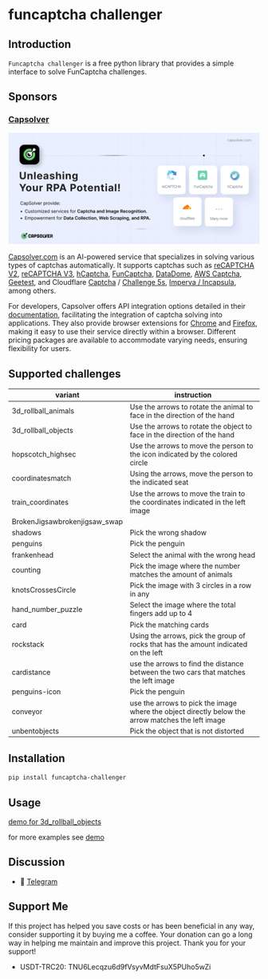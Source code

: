 # funcaptcha challenger

## Introduction

`Funcaptcha challenger` is a free python library that provides a simple interface to solve FunCaptcha challenges.

## Sponsors

### [Capsolver](https://capsolver.com?utm_source=github&utm_medium=banner_github&utm_campaign=funcaptcha_challenger)

[![Capsolver](docs/capsolver.jpg)](https://capsolver.com?utm_source=github&utm_medium=banner_github&utm_campaign=funcaptcha_challenger)

[Capsolver.com](https://www.capsolver.com/?utm_source=github&utm_medium=banner_github&utm_campaign=funcaptcha_challenger)
is an AI-powered service that specializes in solving various types of captchas automatically. It supports captchas such
as [reCAPTCHA V2](https://docs.capsolver.com/guide/captcha/ReCaptchaV2.html?utm_source=github&utm_medium=banner_github&utm_campaign=funcaptcha_challenger), [reCAPTCHA V3](https://docs.capsolver.com/guide/captcha/ReCaptchaV3.html?utm_source=github&utm_medium=banner_github&utm_campaign=funcaptcha_challenger), [hCaptcha](https://docs.capsolver.com/guide/captcha/HCaptcha.html?utm_source=github&utm_medium=banner_github&utm_campaign=funcaptcha_challenger), [FunCaptcha](https://docs.capsolver.com/guide/captcha/FunCaptcha.html?utm_source=github&utm_medium=banner_github&utm_campaign=funcaptcha_challenger), [DataDome](https://docs.capsolver.com/guide/captcha/DataDome.html?utm_source=github&utm_medium=banner_github&utm_campaign=funcaptcha_challenger), [AWS Captcha](https://docs.capsolver.com/guide/captcha/awsWaf.html?utm_source=github&utm_medium=banner_github&utm_campaign=funcaptcha_challenger), [Geetest](https://docs.capsolver.com/guide/captcha/Geetest.html?utm_source=github&utm_medium=banner_github&utm_campaign=funcaptcha_challenger),
and
Cloudflare [Captcha](https://docs.capsolver.com/guide/antibots/cloudflare_turnstile.html?utm_source=github&utm_medium=banner_github&utm_campaign=funcaptcha_challenger) / [Challenge 5s](https://docs.capsolver.com/guide/antibots/cloudflare_challenge.html?utm_source=github&utm_medium=banner_github&utm_campaign=funcaptcha_challenger), [Imperva / Incapsula](https://docs.capsolver.com/guide/antibots/imperva.html?utm_source=github&utm_medium=banner_github&utm_campaign=funcaptcha_challenger),
among others.

For developers, Capsolver offers API integration options detailed in
their [documentation](https://docs.capsolver.com/?utm_source=github&utm_medium=banner_github&utm_campaign=funcaptcha_challenger),
facilitating the integration of captcha solving into applications. They also provide browser extensions
for [Chrome](https://chromewebstore.google.com/detail/captcha-solver-auto-captc/pgojnojmmhpofjgdmaebadhbocahppod)
and [Firefox](https://addons.mozilla.org/es/firefox/addon/capsolver-captcha-solver/), making it easy to use their
service directly within a browser. Different pricing packages are available to accommodate varying needs, ensuring
flexibility for users.

## Supported challenges

| variant                       | instruction                                                                                       |                                                                              
|-------------------------------|---------------------------------------------------------------------------------------------------|
| 3d_rollball_animals           | Use the arrows to rotate the animal to face in the direction of the hand                          |
| 3d_rollball_objects           | Use the arrows to rotate the object to face in the direction of the hand                          |
| hopscotch_highsec             | Use the arrows to move the person to the icon indicated by the colored circle                     |                                                                                          
| coordinatesmatch              | Using the arrows, move the person to the indicated seat                                           |       
| train_coordinates             | Use the arrows to move the train to the coordinates indicated in the left image                   |
| BrokenJigsawbrokenjigsaw_swap |                                                                                                   | 
| shadows                       | Pick the wrong shadow                                                                             |
| penguins                      | Pick the penguin                                                                                  |
| frankenhead                   | Select the animal with the wrong head                                                             |
| counting                      | Pick the image where the number matches the amount of animals                                     |
| knotsCrossesCircle            | Pick the image with 3 circles in a row in any                                                     |
| hand_number_puzzle            | Select the image where the total fingers add up to 4                                              |
| card                          | Pick the matching cards                                                                           |
| rockstack                     | Using the arrows, pick the group of rocks that has the amount indicated on the left               | 
| cardistance                   | use the arrows to find the distance between the two cars that matches the left image              | 
| penguins-icon                 | Pick the penguin                                                                                  | 
| conveyor                      | use the arrows to pick the image where the object directly below the arrow matches the left image | 
| unbentobjects                 | Pick the object that is not distorted                                                             | 

## Installation

```bash
pip install funcaptcha-challenger
```

## Usage

[demo for 3d_rollball_objects](demo/3d_rollball_animals_demo.py)

for more examples see [demo](demo)

## Discussion

- 📱 [Telegram](https://t.me/+shEEyNIEe55lN2Rl)

## Support Me

If this project has helped you save costs or has been beneficial in any way, consider supporting it by buying me a
coffee. Your donation can go a long way in helping me maintain and improve this project. Thank you for your support!

- USDT-TRC20: TNU6Lecqzu6d9fVsyvMdtFsuX5PUho5wZi

